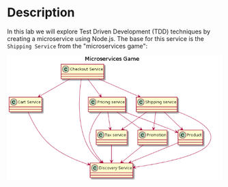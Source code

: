 # Description

In this lab we will explore Test Driven Development (TDD) techniques by creating a microservice using Node.js.
The base for this service is the `Shipping Service` from the "microservices game":

![Microservices game](../../assets/cnb-labs/lab-03/microservices-game.png)
